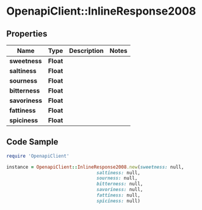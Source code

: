# OpenapiClient::InlineResponse2008

## Properties

Name | Type | Description | Notes
------------ | ------------- | ------------- | -------------
**sweetness** | **Float** |  | 
**saltiness** | **Float** |  | 
**sourness** | **Float** |  | 
**bitterness** | **Float** |  | 
**savoriness** | **Float** |  | 
**fattiness** | **Float** |  | 
**spiciness** | **Float** |  | 

## Code Sample

```ruby
require 'OpenapiClient'

instance = OpenapiClient::InlineResponse2008.new(sweetness: null,
                                 saltiness: null,
                                 sourness: null,
                                 bitterness: null,
                                 savoriness: null,
                                 fattiness: null,
                                 spiciness: null)
```


